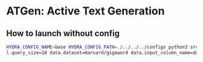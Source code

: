 # ATGen: Active Text Generation

## How to launch without config

```bash
HYDRA_CONFIG_NAME=base HYDRA_CONFIG_PATH=./../../../configs python3 src/atgen/run_scripts/run_active_learning.py al.query_size=10 al.num_iterations=5 a
l.query_size=10 data.dataset=Harvard/gigaword data.input_column_name=document data.output_column_name=summary labeler.type=golden al.strategy=random
```